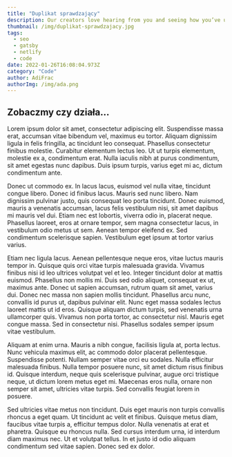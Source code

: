 ```yaml
---
title: "Duplikat sprawdzający"
description: Our creators love hearing from you and seeing how you’ve used their photos. Show your appreciation by donating, tweeting, and following!
thumbnail: /img/duplikat-sprawdzajacy.jpg
tags:
  - seo
  - gatsby
  - netlify
  - code
date: 2022-01-26T16:08:04.973Z
category: "Code"
author: AdiFrac
authorImg: /img/ada.png
---
```


## Zobaczmy czy działa...

Lorem ipsum dolor sit amet, consectetur adipiscing elit. Suspendisse massa erat, accumsan vitae bibendum vel, maximus eu tortor. Aliquam dignissim ligula in felis fringilla, ac tincidunt leo consequat. Phasellus consectetur finibus molestie. Curabitur elementum lectus leo. Ut ut turpis elementum, molestie ex a, condimentum erat. Nulla iaculis nibh at purus condimentum, sit amet egestas nunc dapibus. Duis ipsum turpis, varius eget mi ac, dictum condimentum ante.

Donec ut commodo ex. In lacus lacus, euismod vel nulla vitae, tincidunt congue libero. Donec id finibus lacus. Mauris sed nunc libero. Nam dignissim pulvinar justo, quis consequat leo porta tincidunt. Donec euismod, mauris a venenatis accumsan, lacus felis vestibulum nisi, sit amet dapibus mi mauris vel dui. Etiam nec est lobortis, viverra odio in, placerat neque. Phasellus laoreet, eros at ornare tempor, sem magna consectetur lacus, in vestibulum odio metus ut sem. Aenean tempor eleifend ex. Sed condimentum scelerisque sapien. Vestibulum eget ipsum at tortor varius varius.

Etiam nec ligula lacus. Aenean pellentesque neque eros, vitae luctus mauris tempor in. Quisque quis orci vitae turpis malesuada gravida. Vivamus finibus nisi id leo ultrices volutpat vel et leo. Integer tincidunt dolor at mattis euismod. Phasellus non mollis mi. Duis sed odio aliquet, consequat ex ut, maximus ante. Donec ut sapien accumsan, rutrum quam sit amet, varius dui. Donec nec massa non sapien mollis tincidunt. Phasellus arcu nunc, convallis id purus ut, dapibus pulvinar elit. Nunc eget massa sodales lectus laoreet mattis ut id eros. Quisque aliquam dictum turpis, sed venenatis urna ullamcorper quis. Vivamus non porta tortor, ac consectetur nisl. Mauris eget congue massa. Sed in consectetur nisi. Phasellus sodales semper ipsum vitae vestibulum.

Aliquam at enim urna. Mauris a nibh congue, facilisis ligula at, porta lectus. Nunc vehicula maximus elit, ac commodo dolor placerat pellentesque. Suspendisse potenti. Nullam semper vitae orci eu sodales. Nulla efficitur malesuada finibus. Nulla tempor posuere nunc, sit amet dictum risus finibus id. Quisque interdum, neque quis scelerisque pulvinar, augue orci tristique neque, ut dictum lorem metus eget mi. Maecenas eros nulla, ornare non semper sit amet, ultricies vitae turpis. Sed convallis feugiat lorem in posuere.

Sed ultricies vitae metus non tincidunt. Duis eget mauris non turpis convallis rhoncus a eget quam. Ut tincidunt ac velit et finibus. Quisque metus diam, faucibus vitae turpis a, efficitur tempus dolor. Nulla venenatis at erat et pharetra. Quisque eu rhoncus nulla. Sed cursus interdum urna, id interdum diam maximus nec. Ut et volutpat tellus. In et justo id odio aliquam condimentum sed vitae sapien. Donec sed ex dolor.
